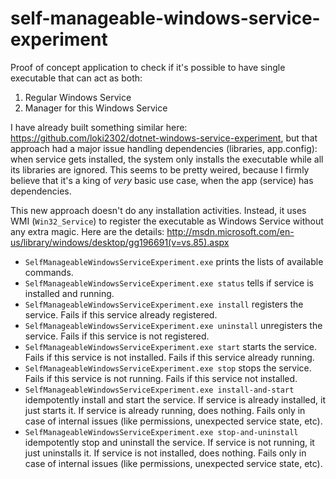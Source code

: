 self-manageable-windows-service-experiment
==========================================

Proof of concept application to check if it's possible to have single executable that can act as both:

1. Regular Windows Service
2. Manager for this Windows Service

I have already built something similar here: https://github.com/loki2302/dotnet-windows-service-experiment, but that approach had a major issue handling dependencies (libraries, app.config): when service gets installed, the system only installs the executable while all its libraries are ignored. This seems to be pretty weired, because I firmly believe that it's a king of _very_ basic use case, when the app (service) has dependencies.

This new approach doesn't do any installation activities. Instead, it uses WMI (`Win32_Service`) to register the executable as Windows Service without any extra magic. Here are the details: http://msdn.microsoft.com/en-us/library/windows/desktop/gg196691(v=vs.85).aspx

* `SelfManageableWindowsServiceExperiment.exe` prints the lists of available commands.
* `SelfManageableWindowsServiceExperiment.exe status` tells if service is installed and running.
* `SelfManageableWindowsServiceExperiment.exe install` registers the service. Fails if this service already registered.
* `SelfManageableWindowsServiceExperiment.exe uninstall` unregisters the service. Fails if this service is not registered.
* `SelfManageableWindowsServiceExperiment.exe start` starts the service. Fails if this service is not installed. Fails if this service already running.
* `SelfManageableWindowsServiceExperiment.exe stop` stops the service. Fails if this service is not running. Fails if this service not installed.
* `SelfManageableWindowsServiceExperiment.exe install-and-start` idempotently install and start the service. If service is already installed, it just starts it. If service is already running, does nothing. Fails only in case of internal issues (like permissions, unexpected service state, etc).
* `SelfManageableWindowsServiceExperiment.exe stop-and-uninstall` idempotently stop and uninstall the service. If service is not running, it just uninstalls it. If service is not installed, does nothing. Fails only in case of internal issues (like permissions, unexpected service state, etc).

